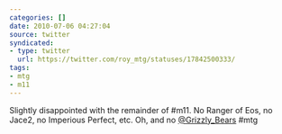 ```yaml
---
categories: []
date: 2010-07-06 04:27:04
source: twitter
syndicated:
- type: twitter
  url: https://twitter.com/roy_mtg/statuses/17842500333/
tags:
- mtg
- m11
---
```


Slightly disappointed with the remainder of #m11. No Ranger of Eos, no Jace2, no Imperious Perfect, etc. Oh, and no [@Grizzly_Bears](https://twitter.com/Grizzly_Bears/)  #mtg